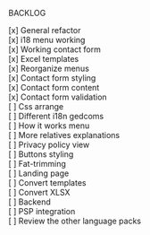 BACKLOG

[x] General refactor  
[x] i18 menu working  
[x] Working contact form  
[x] Excel templates  
[x] Reorganize menus  
[x] Contact form styling  
[x] Contact form content  
[x] Contact form validation  
[ ] Css arrange  
[ ] Different i18n gedcoms  
[ ] How it works menu  
[ ] More relatives explanations  
[ ] Privacy policy view  
[ ] Buttons styling  
[ ] Fat-trimming  
[ ] Landing page  
[ ] Convert templates  
[ ] Convert XLSX  
[ ] Backend  
[ ] PSP integration  
[ ] Review the other language packs
